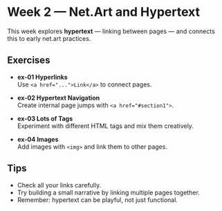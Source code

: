 # Week 2 — Net.Art and Hypertext

This week explores **hypertext** — linking between pages — and connects this to early net.art practices.

## Exercises
- **ex-01 Hyperlinks**  
  Use `<a href="...">Link</a>` to connect pages.

- **ex-02 Hypertext Navigation**  
  Create internal page jumps with `<a href="#section1">`.

- **ex-03 Lots of Tags**  
  Experiment with different HTML tags and mix them creatively.

- **ex-04 Images**  
  Add images with `<img>` and link them to other pages.

## Tips
- Check all your links carefully.  
- Try building a small narrative by linking multiple pages together.  
- Remember: hypertext can be playful, not just functional.
